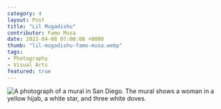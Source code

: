 ```yaml
---
category: 4
layout: Post
title: "Lil Mugadishu"
contributor: Famo Musa
date: 2022-04-08 07:00:00 +0000
thumb: "lil-mugadishu-famo-musa.webp"
tags: 
- Photography
- Visual Arts
featured: true
---
```

<img src="{{ site.baseurl }}/uploads/4/lil-mugadishu-famo-musa.jpg" 
    alt="A photograph of a mural in San Diego. The mural shows a woman in a yellow hijab, a white star, and three white doves.">